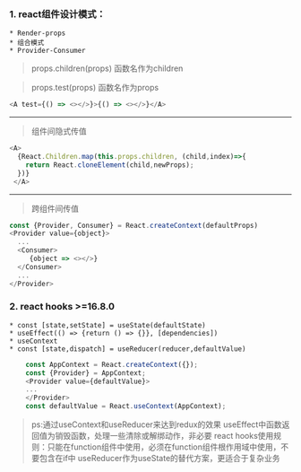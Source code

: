 ### 1. react组件设计模式：
    * Render-props
    * 组合模式
    * Provider-Consumer

> props.children(props) 函数名作为children

> props.test(props) 函数名作为props
```javascript
<A test={() => <></>}>{() => <></>}</A>
```
* * *
> 组件间隐式传值
```javascript
<A>
  {React.Children.map(this.props.children, (child,index)=>{
 	return React.cloneElement(child,newProps);
  })}
 </A>
```
* * *
> 跨组件间传值
```javascript
const {Provider, Consumer} = React.createContext(defaultProps)
<Provider value={object}>
  ...
  <Consumer>
     {object => <></>}
  </Consumer>
  ...
</Provider>
```

### 2. react hooks >=16.8.0
    * const [state,setState] = useState(defaultState)
    * useEffect(() => {return () => {}}, [dependencies])
    * useContext
    * const [state,dispatch] = useReducer(reducer,defaultValue)
```javascript
    const AppContext = React.createContext({});
    const {Provider} = AppContext;
    <Provider value={defaultValue}>
    ...
    </Provider>
    const defaultValue = React.useContext(AppContext);
```
> ps:通过useContext和useReducer来达到redux的效果
> useEffect中函数返回值为销毁函数，处理一些清除或解绑动作，非必要
> react hooks使用规则：只能在function组件中使用，必须在function组件根作用域中使用，不要包含在if中
> useReducer作为useState的替代方案，更适合于复杂业务

    
